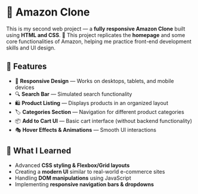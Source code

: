 # 🛒 Amazon Clone  

This is my second web project — a **fully responsive Amazon Clone** built using **HTML and CSS**. 🏪 This project replicates the **homepage** and some core functionalities of Amazon, helping me practice front-end development skills and UI design.  

## 📌 Features  
- 🎨 **Responsive Design** — Works on desktops, tablets, and mobile devices  
- 🔍 **Search Bar** — Simulated search functionality  
- 🛍️ **Product Listing** — Displays products in an organized layout  
- 🏷️ **Categories Section** — Navigation for different product categories  
- 📦 **Add to Cart UI** — Basic cart interface (without backend functionality)  
- 🎭 **Hover Effects & Animations** — Smooth UI interactions  

## 🎯 What I Learned  
- Advanced **CSS styling & Flexbox/Grid layouts**  
- Creating a **modern UI** similar to real-world e-commerce sites  
- Handling **DOM manipulations** using JavaScript  
- Implementing **responsive navigation bars & dropdowns**  
